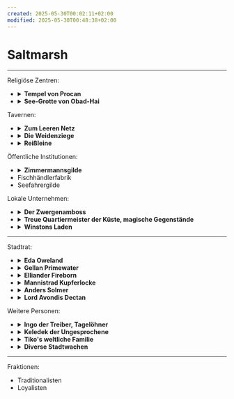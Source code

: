 ```yaml
---
created: 2025-05-30T00:02:11+02:00
modified: 2025-05-30T00:48:38+02:00
---
```


# Saltmarsh

* * *

Religiöse Zentren:
- <details><summary><strong>Tempel von Procan</strong></summary>geleitet von Wellgar Salzhand, Totengräber Krag.</details>
- <details><summary><strong>See-Grotte von Obad-Hai</strong></summary>gepflegt von Ferrin Kastillar</details>

Tavernen:
- <details><summary><strong>Zum Leeren Netz</strong></summary>zwielichtig, auf Stelzen über der Bucht, von Kreb Schenker</details>
- <details><summary><strong>Die Weidenziege</strong></summary>für Wachen und Zwergen, von Lankus Kurrid</details>
- <details><summary><strong>Reißleine</strong></summary>für Seeleute und Fischer, von Hanna Rist</details>

Öffentliche Institutionen:
- <details><summary><strong>Zimmermannsgilde</strong></summary>geleitet von Jilar Kanklesten (Gnom)</details>
- Fischhändlerfabrik
- Seefahrergilde

Lokale Unternehmen:
- <details><summary><strong>Der Zwergenamboss</strong></summary>von Mafera und Geselle/Sohn Jasker</details>
- <details><summary><strong>Treue Quartiermeister der Küste, magische Gegenstände</strong></summary>geleitet von Kapitän Xendros (Tiefling)</details>
- <details><summary><strong>Winstons Laden</strong></summary>von Winston (Halbling)</details>

* * *

Stadtrat:
- <details><summary><strong>Eda Oweland</strong></summary>dienstältestes Ratsmitglied, besitzt drei Fischerboote, Traditionalistin</details>
- <details><summary><strong>Gellan Primewater</strong></summary>größter Kaufmann Saltmarshs, wohlhaben und prahlend, Traditionalist</details>
- <details><summary><strong>Elliander Fireborn</strong></summary>Leiter der Stadtwache, Vetaran der Allianz der Lords und Loyalist</details>
- <details><summary><strong>Mannistrad Kupferlocke</strong></summary>Zwerg, Leiterin des Bergbaus, Loyalistin</details>
- <details><summary><strong>Anders Solmer</strong></summary>beliebt, jung, Fischerei & Handel, gegen Sklaverei und Schmuggel, unser Kontakt zum Stadtrat</details>
- <details><summary><strong>Lord Avondis Dectan</strong></summary>Ehrensitz der Alianz der Lords im Stadtrat, blockiert Entscheidungen</details>

Weitere Personen:
- <details><summary><strong>Ingo der Treiber, Tagelöhner</strong></summary></details>
- <details><summary><strong>Keledek der Ungesprochene</strong></summary>ausländischer, mysteriöser Zauberer</details>
- <details><summary><strong>Tiko's weltliche Familie</strong></summary>mäßig erfolgreiche Händler mit wenigen überregionalen Beziehungen.</details>
- <details><summary><strong>Diverse Stadtwachen</strong></summary>die Lauzian und Gamli kennen.</details>

* * *

Fraktionen:
- Traditionalisten
- Loyalisten
